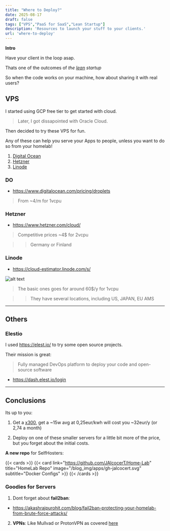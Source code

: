 ```yaml
---
title: "Where to Deploy?"
date: 2025-08-17
draft: false
tags: ["VPS","PaaS for SaaS","Lean Startup"]
description: 'Resources to launch your stuff to your clients.'
url: 'where-to-deploy'
---
```


**Intro**

Have your client in the loop asap.

Thats one of the outcomes of *the [lean](https://jalcocert.github.io/JAlcocerT/lean/) startup*

So when the code works on your machine, how about sharing it with real users?



## VPS

I started using GCP free tier to get started with cloud.

> Later, I got dissapointed with Oracle Cloud.

Then decided to try these VPS for fun.

Any of these can help you serve your Apps to people, unless you want to do so from your homelab!

1. [Digital Ocean](#do)
2. [Hetzner](#hetzner)
3. [Linode](#linode)

### DO

* https://www.digitalocean.com/pricing/droplets

> From ~4/m for 1vcpu

### Hetzner

* https://www.hetzner.com/cloud/

> Competitive prices ~4$ for 2vcpu

> > Germany or Finland

### Linode

* https://cloud-estimator.linode.com/s/

![alt text](/blog_img/mini_pc/linode-vps.png)

> The basic ones goes for around 60$/y for 1vcpu

> > They have several locations, including US, JAPAN, EU AMS

---

##  Others

### Elestio

I used https://elest.io/ to try some open source projects.

Their mission is great:

>  Fully managed DevOps platform to deploy your code and open-source software 

* https://dash.elest.io/login

---

## Conclusions

Its up to you:

1. Get a [x300](https://jalcocert.github.io/JAlcocerT/asrock-x300-home-server/#energy-x300), get a ~15w avg at 0,25eur/kwh will cost you ~32eur/y (or 2,74 a month)

2. Deploy on one of these smaller servers for a little bit more of the price, but you forget about the initial costs.

**A new repo** for SelfHosters:

{{< cards >}}
  {{< card link="https://github.com/JAlcocerT/Home-Lab" title="HomeLab Repo" image="/blog_img/apps/gh-jalcocert.svg" subtitle="Docker Configs" >}}
{{< /cards >}}

### Goodies for Servers


1. Dont forget about **fail2ban**:

* https://akashrajpurohit.com/blog/fail2ban-protecting-your-homelab-from-brute-force-attacks/


2. **VPNs**: Like Mullvad or ProtonVPN as covered [here](https://jalcocert.github.io/JAlcocerT/homelab-security/#vpn)